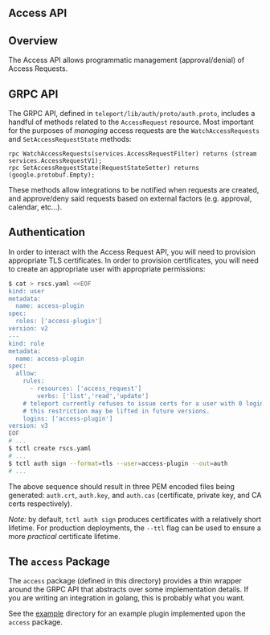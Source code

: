 ## Access API

## Overview

The Access API allows programmatic management (approval/denial) of
Access Requests.


## GRPC API

The GRPC API, defined in `teleport/lib/auth/proto/auth.proto`,
includes a handful of methods related to the `AccessRequest` resource.
Most important for the purposes of *managing* access requests are the
`WatchAccessRequests` and `SetAccessRequestState` methods:

```grpc
rpc WatchAccessRequests(services.AccessRequestFilter) returns (stream services.AccessRequestV1);
rpc SetAccessRequestState(RequestStateSetter) returns (google.protobuf.Empty);
```

These methods allow integrations to be notified when requests are created,
and approve/deny said requests based on external factors (e.g. approval,
calendar, etc...).


## Authentication

In order to interact with the Access Request API, you will need to provision
appropriate TLS certificates.  In order to provision certificates, you will
need to create an appropriate user with appropriate permissions:

```bash
$ cat > rscs.yaml <<EOF
kind: user
metadata:
  name: access-plugin
spec:
  roles: ['access-plugin']
version: v2
---
kind: role
metadata:
  name: access-plugin
spec:
  allow:
    rules:
      - resources: ['access_request']
        verbs: ['list','read','update']
    # teleport currently refuses to issue certs for a user with 0 logins,
    # this restriction may be lifted in future versions.
    logins: ['access-plugin']
version: v3
EOF
# ...
$ tctl create rscs.yaml
# ...
$ tctl auth sign --format=tls --user=access-plugin --out=auth
# ...
```

The above sequence should result in three PEM encoded files being generated:
`auth.crt`, `auth.key`, and `auth.cas` (certificate, private key, and CA certs
respectively).

*Note:* by default, `tctl auth sign` produces certificates with a relatively short
lifetime.  For production deployments, the `--ttl` flag can be used to ensure
a more *practical* certificate lifetime.


## The `access` Package

The `access` package (defined in this directory) provides a thin wrapper
around the GRPC API that abstracts over some implementation details.
If you are writing an integration in golang, this is probably what you
want.

See the [example](./example) directory for an example plugin implemented
upon the `access` package.

